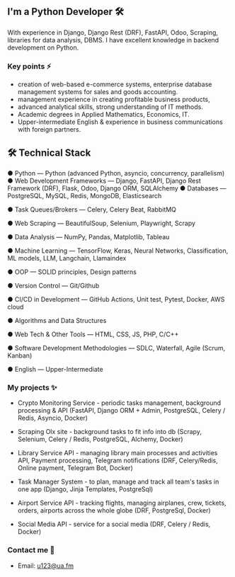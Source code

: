 <!--
**u123dev/u123dev** is a ✨ _special_ ✨ repository because its `README.md` (this file) appears on your GitHub profile.

Here are some ideas to get you started:

- 🔭 I’m currently working on ...
- 🌱 I’m currently learning ...
- 👯 I’m looking to collaborate on ...
- 🤔 I’m looking for help with ...
- 💬 Ask me about ...
- 📫 How to reach me: ...
- 😄 Pronouns: ...
- ⚡ Fun fact: ...
-->

## I'm a Python Developer 🛠
With experience in Django, Django Rest (DRF), FastAPI, Odoo, Scraping, libraries for data analysis, DBMS.
I have excellent knowledge in backend development on Python.

### Key points ⚡️

* creation of web-based e-commerce systems, enterprise database management systems for sales and goods accounting. 
* management experience in creating profitable business products,
* advanced analytical skills, strong understanding of IT methods. 
* Academic degrees in Applied Mathematics, Economics, IT. 
* Upper-intermediate English & experience in business communications with foreign partners. 

## 🛠 Technical Stack
●	Python — Python (advanced Python, asyncio, concurrency, parallelism)
●	Web Development Frameworks — Django, FastAPI, Django Rest Framework (DRF), Flask, Odoo, Django ORM, SQLAlchemy
●	Databases — PostgreSQL, MySQL, Redis, MongoDB, Elasticsearch

●	Task Queues/Brokers — Celery, Celery Beat, RabbitMQ

●	Web Scraping — BeautifulSoup, Selenium, Playwright, Scrapy

●	Data Analysis — NumPy, Pandas, Matplotlib, Tableau

●	Machine Learning — TensorFlow, Keras, Neural Networks, Classification, ML models, LLM, Langchain, Llamaindex

●	OOP — SOLID principles, Design patterns

●	Version Control — Git/Github

●	CI/CD in Development — GitHub Actions, Unit test, Pytest, Docker, AWS cloud

●	Algorithms and Data Structures

●	Web Tech & Other Tools — HTML, CSS, JS, PHP, C/C++

●	Software Development Methodologies — SDLC, Waterfall, Agile (Scrum, Kanban)

●	English — Upper-Intermediate

### My projects ✨
* Crypto Monitoring Service - periodic tasks management, background processing & API (FastAPI, Django ORM + Admin, PostgreSQL, Celery / Redis, Asyncio, Docker)

* Scraping Olx site - background tasks to fit info into db (Scrapy, Selenium, Celery / Redis, PostgreSQL, Alchemy, Docker)

* Library Service API - managing library main processes and activities  API, Payment processing, Telegram notifications (DRF, Celery/Redis, Online payment, Telegram Bot, Docker)

* Task Manager System - to plan, manage and track all  team's tasks in one app  (Django, Jinja Templates, PostgreSql)
* Airport Service API - tracking flights, managing airplanes, crew, tickets, orders, airports across the whole globe (DRF, PostgreSql, Docker)

* Social Media API - service for a social media (DRF, Celery / Redis, Docker)

### Contact me 📝 
* Email: u123@ua.fm

